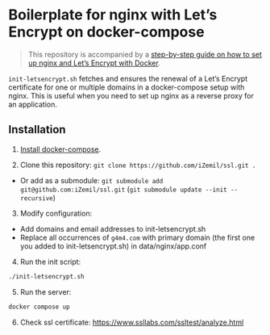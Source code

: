# Boilerplate for nginx with Let’s Encrypt on docker-compose

> This repository is accompanied by a [step-by-step guide on how to
> set up nginx and Let’s Encrypt with Docker](https://medium.com/@pentacent/nginx-and-lets-encrypt-with-docker-in-less-than-5-minutes-b4b8a60d3a71).

`init-letsencrypt.sh` fetches and ensures the renewal of a Let’s
Encrypt certificate for one or multiple domains in a docker-compose
setup with nginx.
This is useful when you need to set up nginx as a reverse proxy for an
application.

## Installation

1. [Install docker-compose](https://docs.docker.com/compose/install/#install-compose).

2. Clone this repository: `git clone https://github.com/iZemil/ssl.git .`

-   Or add as a submodule: `git submodule add git@github.com:iZemil/ssl.git` (`git submodule update --init --recursive`)

3. Modify configuration:

-   Add domains and email addresses to init-letsencrypt.sh
-   Replace all occurrences of `g4m4.com` with primary domain (the first one you added to init-letsencrypt.sh) in data/nginx/app.conf

4. Run the init script:

```bash
./init-letsencrypt.sh
```

5. Run the server:

```bash
docker compose up
```

6. Check ssl certificate: https://www.ssllabs.com/ssltest/analyze.html
